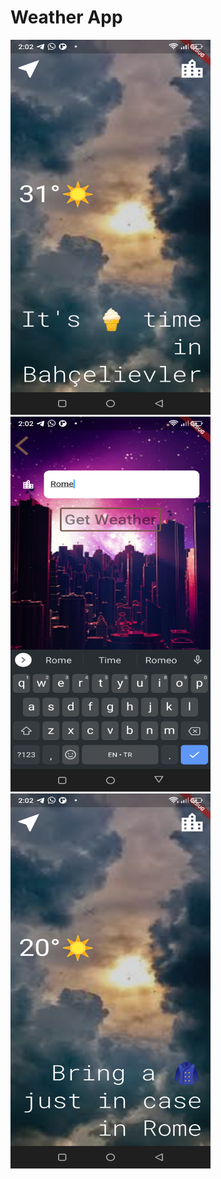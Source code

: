# Weather App

<p float="left">
  <img src="images/Screenshots/location_screen.png" height="600" width="320">
  <img src="images/Screenshots/get_weather_screen.png" height="600" width="320">
  <img src="images/Screenshots/Searched_weather.png" height="600" width="320">
</p>


